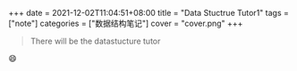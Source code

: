 +++ 
date = 2021-12-02T11:04:51+08:00
title = "Data Stuctrue Tutor1"
tags = ["note"]
categories = ["数据结构笔记"]
cover = "cover.png"
+++

> There will be the datastucture tutor

:smile:
<!--more-->